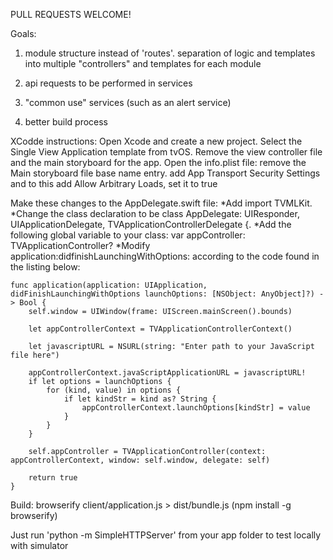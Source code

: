 PULL REQUESTS WELCOME!

Goals:

1. module structure instead of 'routes'. separation of logic and templates into multiple "controllers" and templates for each module

2. api requests to be performed in services

3. "common use" services (such as an alert service)

4. better build process

XCodde instructions:
Open Xcode and create a new project.
Select the Single View Application template from tvOS.
Remove the view controller file and the main storyboard for the app.
Open the info.plist file:
	remove the Main storyboard file base name entry.
	add App Transport Security Settings and to this add Allow Arbitrary Loads, set it to true

Make these changes to the AppDelegate.swift file:
*Add import TVMLKit.
*Change the class declaration to be class AppDelegate: UIResponder, UIApplicationDelegate, TVApplicationControllerDelegate {.
*Add the following global variable to your class: var appController: TVApplicationController?
*Modify application:didfinishLaunchingWithOptions: according to the code found in the listing below:

```
func application(application: UIApplication, didFinishLaunchingWithOptions launchOptions: [NSObject: AnyObject]?) -> Bool {
    self.window = UIWindow(frame: UIScreen.mainScreen().bounds)

    let appControllerContext = TVApplicationControllerContext()

    let javascriptURL = NSURL(string: "Enter path to your JavaScript file here")

    appControllerContext.javaScriptApplicationURL = javascriptURL!
    if let options = launchOptions {
        for (kind, value) in options {
            if let kindStr = kind as? String {
                appControllerContext.launchOptions[kindStr] = value
            }
        }
    }

    self.appController = TVApplicationController(context: appControllerContext, window: self.window, delegate: self)

    return true
}
```

Build: browserify client/application.js > dist/bundle.js (npm install -g browserify)

Just run 'python -m SimpleHTTPServer' from your app folder to test locally with simulator
